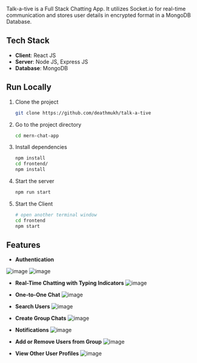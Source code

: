 Talk-a-tive is a Full Stack Chatting App. It utilizes Socket.io for real-time communication and stores user details in encrypted format in a MongoDB Database.

## Tech Stack

- **Client**: React JS
- **Server**: Node JS, Express JS
- **Database**: MongoDB


## Run Locally

1. Clone the project

   ```bash
   git clone https://github.com/deathmukh/talk-a-tive
   ```

2. Go to the project directory

   ```bash
   cd mern-chat-app
   ```

3. Install dependencies

   ```bash
   npm install
   cd frontend/
   npm install
   ```

4. Start the server

   ```bash
   npm run start
   ```

5. Start the Client

   ```bash
   # open another terminal window
   cd frontend
   npm start
   ```

## Features

- **Authentication**

![image](https://github.com/deathmukh/talk-a-tive/assets/91791452/1ca862c3-47c4-4f0f-ab71-927eff9231f4)
![image](https://github.com/deathmukh/talk-a-tive/assets/91791452/1a05a074-2ed7-4ae9-8eb1-482a6f5c2f5a)


- **Real-Time Chatting with Typing Indicators**
  ![image](https://github.com/deathmukh/talk-a-tive/assets/91791452/b7087ce3-b917-4065-a080-4a742b9ab50a)

- **One-to-One Chat**
![image](https://github.com/deathmukh/talk-a-tive/assets/91791452/9fa12842-9f1e-46d2-b012-a1cba9f5e215)

- **Search Users**
![image](https://github.com/deathmukh/talk-a-tive/assets/91791452/f708868a-e8e4-41e0-b2ae-67f8ef7f91d5)

- **Create Group Chats**
  ![image](https://github.com/deathmukh/talk-a-tive/assets/91791452/646c501e-3afb-4c25-8037-391019aefee3)

- **Notifications**
  ![image](https://github.com/deathmukh/talk-a-tive/assets/91791452/76e74e6b-9aea-4754-93d7-7f577bdfa94e)

- **Add or Remove Users from Group**
  ![image](https://github.com/deathmukh/talk-a-tive/assets/91791452/a3ad1f5d-1e6f-41d1-9ae6-d010fd212fd3)

- **View Other User Profiles**
![image](https://github.com/deathmukh/talk-a-tive/assets/91791452/84362c60-4602-4f93-819c-b2c1a244d47b)
